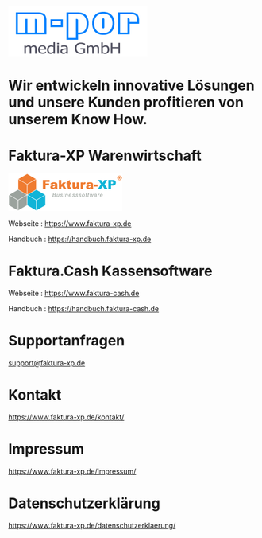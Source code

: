 ![Company-Logo](m-pr_logo_neu_280x100_01.png)

# Wir entwickeln innovative Lösungen und unsere Kunden profitieren von unserem Know How.

# Faktura-XP Warenwirtschaft
![Faktura-XP Logo](FXP_Logo5_230x76.png)

Webseite : https://www.faktura-xp.de

Handbuch : https://handbuch.faktura-xp.de

# Faktura.Cash Kassensoftware
Webseite : https://www.faktura-cash.de

Handbuch : https://handbuch.faktura-cash.de


# Supportanfragen

support@faktura-xp.de

# Kontakt

https://www.faktura-xp.de/kontakt/

# Impressum

https://www.faktura-xp.de/impressum/

# Datenschutzerklärung

https://www.faktura-xp.de/datenschutzerklaerung/
